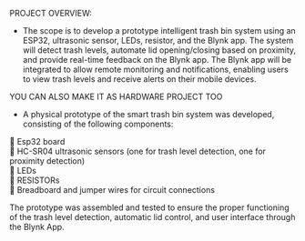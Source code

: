 PROJECT OVERVIEW:           
*    The scope is to develop a prototype intelligent trash bin system using 
an ESP32, ultrasonic sensor, LEDs, resistor, and the Blynk app. The system 
will detect trash levels, automate lid opening/closing based on proximity, 
and provide real-time feedback on the Blynk app. The Blynk app will be 
integrated to allow remote monitoring and notifications, enabling users to 
view trash levels and receive alerts on their mobile devices.

YOU CAN ALSO MAKE IT AS HARDWARE PROJECT TOO       
*  A physical prototype of the smart trash bin system was developed, 
consisting of the following components:
      
 Esp32 board           
 HC-SR04 ultrasonic sensors (one for trash level detection, one for 
proximity detection)             
 LEDs               
 RESISTORs                
 Breadboard and jumper wires for circuit connections                
 
The prototype was assembled and tested to ensure the proper functioning 
of the trash level detection, automatic lid control, and user interface through 
the Blynk App. 
